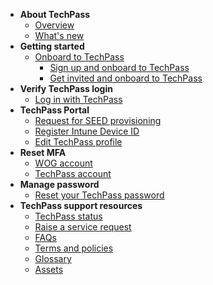 - **About TechPass**
  - [Overview](home)
  - [What's new](/whats-new/whats-new.md)
- **Getting started**
  - [Onboard to TechPass](onboard-to-techpass.md)  
    - [Sign up and onboard to TechPass](sign-up-and-onboard-to-techpass)
    - [Get invited and onboard to TechPass](get-invited-and-onboard-to-techpass)
- **Verify TechPass login** 
  - [Log in with TechPass](log-in-with-techpass)
- **TechPass Portal**
  - [Request for SEED provisioning](request-for-seed-provisioning)
  - [Register Intune Device ID](register-intune-device-id)
  - [Edit TechPass profile](edit-profile)
- **Reset MFA**
  - [WOG account](reset-security-verification-for-wog-account)
  - [TechPass account](reset-techpass-mfa-for-new-device)  
- **Manage password**
  - [Reset your TechPass password](reset-password)
- **TechPass support resources**
  - [TechPass status](techpass-status.md)
  - [Raise a service request](raise-a-service-request.md)
  - [FAQs](/support/overview.md)
  - [Terms and policies](terms-and-policies)
  - [Glossary](glossary)
  - [Assets](assets.md)